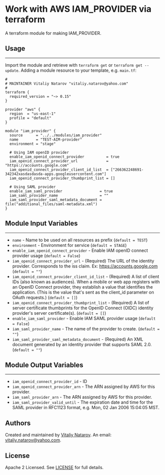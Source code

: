 # Work with AWS IAM_PROVIDER via terraform

A terraform module for making IAM_PROVIDER.


## Usage
----------------------
Import the module and retrieve with ```terraform get``` or ```terraform get --update```. Adding a module resource to your template, e.g. `main.tf`:

```
#
# MAINTAINER Vitaliy Natarov "vitaliy.natarov@yahoo.com"
#
terraform {
  required_version = "~> 0.15"
}

provider "aws" {
  region  = "us-east-1"
  profile = "default"
}

module "iam_provider" {
  source      = "../../modules/iam_provider"
  name        = "TEST-AIM-provider"
  environment = "stage"

  # Using IAM openID provider
  enable_iam_openid_connect_provider          = true
  iam_openid_connect_provider_url             = "https://accounts.google.com"
  iam_openid_connect_provider_client_id_list  = ["266362248691-342342xasdasdasda-apps.googleusercontent.com"]
  iam_openid_connect_provider_thumbprint_list = []

  # Using SAML provider
  enable_iam_saml_provider                 = true
  iam_saml_provider_name                   = ""
  iam_saml_provider_saml_metadata_document = file("additional_files/saml-metadata.xml")
}
```

## Module Input Variables
----------------------
- `name` - Name to be used on all resources as prefix (`default = TEST`)
- `environment` - Environment for service (`default = STAGE`)
- `enable_iam_openid_connect_provider` - Enable IAM openID connect provider usage (`default = False`)
- `iam_openid_connect_provider_url` - (Required) The URL of the identity provider. Corresponds to the iss claim. Ex: https://accounts.google.com (`default = ""`)
- `iam_openid_connect_provider_client_id_list` - (Required) A list of client IDs (also known as audiences). When a mobile or web app registers with an OpenID Connect provider, they establish a value that identifies the application. (This is the value that's sent as the client_id parameter on OAuth requests.) (`default = []`)
- `iam_openid_connect_provider_thumbprint_list` - (Required) A list of server certificate thumbprints for the OpenID Connect (OIDC) identity provider's server certificate(s). (`default = []`)
- `enable_iam_saml_provider` - Enable IAM SAML provider usage (`default = False`)
- `iam_saml_provider_name` - The name of the provider to create. (`default = ""`)
- `iam_saml_provider_saml_metadata_document` - (Required) An XML document generated by an identity provider that supports SAML 2.0. (`default = ""`)

## Module Output Variables
----------------------
- `iam_openid_connect_provider_id` - ID
- `iam_openid_connect_provider_arn` - The ARN assigned by AWS for this provider.
- `iam_saml_provider_arn` - The ARN assigned by AWS for this provider.
- `iam_saml_provider_valid_until` - The expiration date and time for the SAML provider in RFC1123 format, e.g. Mon, 02 Jan 2006 15:04:05 MST.


## Authors

Created and maintained by [Vitaliy Natarov](https://github.com/SebastianUA). An email: [vitaliy.natarov@yahoo.com](vitaliy.natarov@yahoo.com).

## License

Apache 2 Licensed. See [LICENSE](https://github.com/SebastianUA/terraform/blob/master/LICENSE) for full details.
